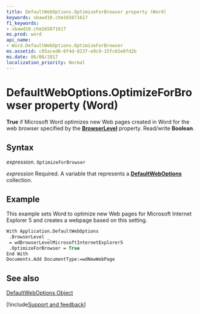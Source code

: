 ```yaml
---
title: DefaultWebOptions.OptimizeForBrowser property (Word)
keywords: vbawd10.chm165871617
f1_keywords:
- vbawd10.chm165871617
ms.prod: word
api_name:
- Word.DefaultWebOptions.OptimizeForBrowser
ms.assetid: c85aced0-0f4d-8237-e9c9-15fc65e0fd2b
ms.date: 06/08/2017
localization_priority: Normal
---
```



# DefaultWebOptions.OptimizeForBrowser property (Word)

 **True** if Microsoft Word optimizes new Web pages created in Word for the web browser specified by the **[BrowserLevel](Word.DefaultWebOptions.BrowserLevel.md)** property. Read/write **Boolean**.


## Syntax

_expression_. `OptimizeForBrowser`

_expression_ Required. A variable that represents a **[DefaultWebOptions](Word.DefaultWebOptions.md)** collection.


## Example

This example sets Word to optimize new Web pages for Microsoft Internet Explorer 5 and creates a webpage based on this setting.


```vb
With Application.DefaultWebOptions 
 .BrowserLevel _ 
 = wdBrowserLevelMicrosoftInternetExplorer5 
 .OptimizeForBrowser = True 
End With 
Documents.Add DocumentType:=wdNewWebPage
```


## See also


[DefaultWebOptions Object](Word.DefaultWebOptions.md)

[!include[Support and feedback](~/includes/feedback-boilerplate.md)]
